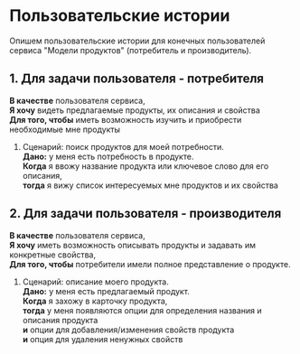 # Пользовательские истории
Опишем пользовательские истории для конечных пользователей сервиса "Модели продуктов" (потребитель и производитель).

## 1. Для задачи пользователя - потребителя

**В качестве** пользователя сервиса, \
**Я хочу** видеть предлагаемые продукты, их описания и свойства \
**Для того, чтобы** иметь возможность изучить и приобрести необходимые мне продукты

1. Сценарий: поиск продуктов для моей потребности. \
   **Дано:** у меня есть потребность в продукте. \
   **Когда** я ввожу название продукта или ключевое слово для его описания, \
   **тогда** я вижу список интересуемых мне продуктов и их свойства 

## 2. Для задачи пользователя - производителя

**В качестве** пользователя сервиса, \
**Я хочу** иметь возможность описывать продукты и задавать им конкретные свойства, \
**Для того, чтобы** потребители имели полное представление о продукте.

1. Сценарий: описание моего продукта. \
   **Дано:** у меня есть предлагаемый продукт. \
   **Когда** я захожу в карточку продукта, \
   **тогда** у меня появляются опции для определения названия и описания продукта \
   **и** опции для добавления/изменения свойств продукта \
   **и** опция для удаления ненужных свойств